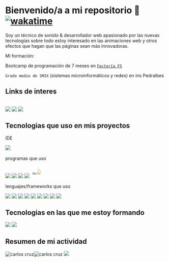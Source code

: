# Bienvenido/a a mi repositorio 👋 [![wakatime](https://wakatime.com/badge/user/922ea6b5-2f7f-48fa-be19-fe69ccb18402.svg)](https://wakatime.com/@922ea6b5-2f7f-48fa-be19-fe69ccb18402)



Soy un técnico de sonido & desarrollador web apasionado por las nuevas tecnologías sobre todo estoy interesado en las animaciones web y otros efectos que hagan que las páginas sean más innovadoras.

Mi formación:

Bootcamp de programación de 7 meses en <a href="https://factoriaf5.org/">`Factoría F5`</a>

`Grado medio de SMIX` (sistemas microinformáticos y redes) en ins Pedralbes

## Links de interes
<!-- link a correo -->
<code> <a href="mailto:a2carcruzinfo@gmail.com"><img height="25" src="https://img.shields.io/badge/Gmail-D14836?style=for-the-badge&logo=gmail&logoColor=white"></a></code>
<code><a a href="https://www.figma.com/file/kP0SJhf4iDDa9kAzsz1LM1/Github-projects?node-id=0%3A1"><img height="25" src="https://img.shields.io/badge/Figma-F24E1E?style=for-the-badge&logo=figma&logoColor=white"></a></code>
<code><a a href="https://www.linkedin.com/in/carlos-cruz-valencia-564514162/"><img height="25" src="https://img.shields.io/badge/LinkedIn-0077B5?style=for-the-badge&logo=linkedin&logoColor=white"></a></code>

## Tecnologias que uso en mis proyectos
IDE
<!-- visual studio code -->
<code><img height="25" src="https://img.shields.io/badge/Visual_Studio_Code-0078D4?style=for-the-badge&logo=visual%20studio%20code&logoColor=white"></code>

programas que uso
<!-- figma -->
<code><img height="30" src="https://img.shields.io/badge/Figma-F24E1E?style=for-the-badge&logo=figma&logoColor=white"></code><!-- gitkraken -->
<code><img height="30" src="https://img.shields.io/badge/GitKraken-179287?style=for-the-badge&logo=GitKraken&logoColor=white"></code><!-- Xamp -->
<code><img height="30" src="https://img.shields.io/badge/Xampp-F37623?style=for-the-badge&logo=xampp&logoColor=white"></code><!-- trello -->
<code><img height="30" src="https://img.shields.io/badge/Trello-0052CC?style=for-the-badge&logo=trello&logoColor=white"></code><!-- my sql -->
<code><img height="40" src="https://raw.githubusercontent.com/github/explore/80688e429a7d4ef2fca1e82350fe8e3517d3494d/topics/mysql/mysql.png"></code>

lenguajes/frameworks que uso
<!-- bootstrap -->
<code><img height="30" src="https://img.shields.io/badge/Bootstrap-563D7C?style=for-the-badge&logo=bootstrap&logoColor=white"></code><!-- html -->
<code><img height="30" src="https://img.shields.io/badge/HTML5-E34F26?style=for-the-badge&logo=html5&logoColor=white"></code><!-- css -->
<code><img height="30" src="https://img.shields.io/badge/CSS3-1572B6?style=for-the-badge&logo=css3&logoColor=white"></code><!-- python -->
<code><img height="30" src="https://img.shields.io/badge/Python-3776AB?style=for-the-badge&logo=python&logoColor=white"></code><!-- sass -->
<code><img height="30" src="https://img.shields.io/badge/Sass-CC6699?style=for-the-badge&logo=sass&logoColor=white"></code><!-- javascript -->
<code><img src="https://img.shields.io/badge/JavaScript-323330?style=for-the-badge&logo=javascript&logoColor=F7DF1E"></img></code><!-- srolltrigger -->
<code><img src="https://camo.githubusercontent.com/12c4402a62af1a832fe34f8f60d5494706dd433de5fe65c472d6fa66f0f5578e/687474703a2f2f677265656e736f636b2e636f6d2f5f696d672f6769746875622f7468756d622d7363726f6c6c747269676765722d736d616c6c2e676966" height="30"></img></code><!-- textillate -->
<code><img src="https://m1.paperblog.com/i/170/1706558/textillatejs-animaciones-texto-usando-css3-L-RwyQR7.jpeg" height="32"></img></code><!-- animate -->
<code><img src="https://www.drupaladicto.com/sites/drupaladicto/files/inline-images/pagina%20ofical%20animate%20css.PNG" height="32"></img></code>

## Tecnologias en las que me estoy formando
<!-- imagenes de lenguajes que estoy aprendiendo -->
<code><img height="20" src="https://img.shields.io/badge/AlpineJS-8BC0D0?style=for-the-badge&logo=alpine.js&logoColor=white"></code>
<code><img height="20" src="https://img.shields.io/badge/Tailwind_CSS-38B2AC?style=for-the-badge&logo=tailwind-css&logoColor=white"></code>

## Resumen de mi actividad
<a><img src="https://github-readme-stats.vercel.app/api?username=Carloscruzvalencia&show_icons=true&theme=tokyonight&hide=stars,issues," alt="carlos cruz" /></a><a><img src="https://github-readme-stats.vercel.app/api/top-langs/?username=Carloscruzvalencia&langs_count=10&layout=compact" alt="carlos cruz" /></a>
<img src="https://wakatime.com/share/@carlos_cruzvalencia/bfcfa451-813c-4d78-9a27-c05543a60bd4.svg" ></img>
